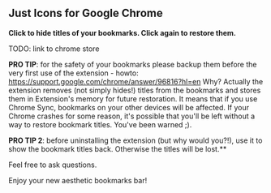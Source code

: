 Just Icons for Google Chrome
----------------------------------------

**Click to hide titles of your bookmarks.
Click again to restore them.**


TODO: link to chrome store



**PRO TIP**: for the safety of your bookmarks please backup them before the very first use of the extension - howto: https://support.google.com/chrome/answer/96816?hl=en
Why? Actually the extension removes (not simply hides!) titles from the bookmarks and stores them in Extension's memory for future restoration. It means that if you use Chrome Sync, bookmarks on your other devices will be affected. If your Chrome crashes for some reason, it's possible that you'll be left without a way to restore bookmark titles. You've been warned ;).

**PRO TIP 2**: before uninstalling the extension (but why would you?!), use it to show the bookmark titles back. Otherwise the titles will be lost.**

Feel free to ask questions.

Enjoy your new aesthetic bookmarks bar!

